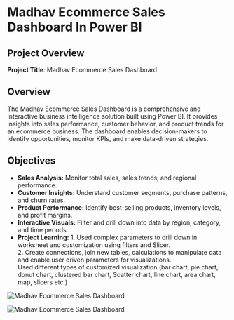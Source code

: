 # Madhav Ecommerce Sales Dashboard In Power BI
## Project Overview

**Project Title**: Madhav Ecommerce Sales Dashboard

## Overview
The Madhav Ecommerce Sales Dashboard is a comprehensive and interactive business intelligence solution built using Power BI. It provides insights into sales performance, customer behavior, and product trends for an ecommerce business. The dashboard enables decision-makers to identify opportunities, monitor KPIs, and make data-driven strategies.

## Objectives

- **Sales Analysis:** Monitor total sales, sales trends, and regional performance.
- **Customer Insights:** Understand customer segments, purchase patterns, and churn rates.
- **Product Performance:** Identify best-selling products, inventory levels, and profit margins.
- **Interactive Visuals:** Filter and drill down into data by region, category, and time periods.
- **Project Learning:** 1. Used complex parameters to drill down in worksheet and customization using filters and Slicer.<br/> 2. Create connections, join new tables, calculations to manipulate data and enable user driven parameters for visualizations.<br/> Used different types of customized visualization (bar chart, pie chart, donut chart, clustered bar chart, Scatter chart, line chart, area chart, map, slicers etc.)

![Madhav Ecommerce Sales Dashboard](https://github.com/sunilvermann/Madhav_Ecommerce_Sales_Dashboard_In_Power_BI/tree/main/Dashboard-img-1.PNG)


![Madhav Ecommerce Sales Dashboard](https://github.com/sunilvermann/Madhav_Ecommerce_Sales_Dashboard_In_Power_BI/tree/main/Dashboard-img-2.PNG)


